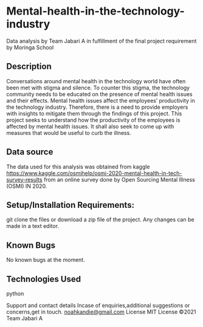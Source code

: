 # Mental-health-in-the-technology-industry
Data analysis by Team Jabari A in fulfillment of the final project requirement by Moringa School
## Description
Conversations around mental health in the technology world have often been met with stigma and silence. To counter this stigma, the technology community needs to be educated on the presence of mental health issues and their effects. Mental health issues affect the employees’ productivity in the  technology industry. Therefore, there is a need to provide employers with insights to mitigate them through the findings of this project.
This project seeks to understand how the productivity of the employees is affected by mental health issues. It shall also seek to come up with measures that would be useful to curb the illness.
## Data source
The data used for this analysis was obtained from kaggle https://www.kaggle.com/osmihelp/osmi-2020-mental-health-in-tech-survey-results from an online survey done by Open Sourcing Mental Illness (OSMI) IN 2020.
## Setup/Installation Requirements: 
git clone the files or download a zip file of the project. Any changes can be made in a text editor. 
## Known Bugs 
No known bugs at the moment.
## Technologies Used
python


Support and contact details
Incase of enquiries,additional suggestions or concerns,get in touch.
noahkandie@gmail.com
License
MIT License ©2021 Team Jabari A
